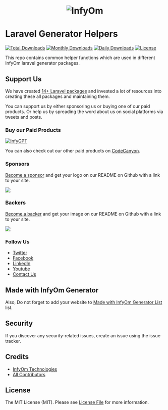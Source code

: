 <h1 align="center"><img src="https://assets.infyom.com/open-source/infyom-logo.png" alt="InfyOm"></h1>

Laravel Generator Helpers
==========================

[![Total Downloads](https://poser.pugx.org/infyomlabs/laravel-generator-helpers)](https://packagist.org/packages/infyomlabs/laravel-generator-helpers)
[![Monthly Downloads](https://poser.pugx.org/infyomlabs/laravel-generator-helpers/d/monthly)](https://packagist.org/packages/infyomlabs/laravel-generator-helpers)
[![Daily Downloads](https://poser.pugx.org/infyomlabs/laravel-generator-helpers/d/daily)](https://packagist.org/packages/infyomlabs/laravel-generator-helpers)
[![License](https://poser.pugx.org/infyomlabs/laravel-generator-helpers/license)](https://packagist.org/packages/infyomlabs/laravel-generator-helpers)

This repo contains common helper functions which are used in different InfyOm laravel generator packages.

## Support Us

We have created [14+ Laravel packages](https://github.com/InfyOmLabs) and invested a lot of resources into creating these all packages and maintaining them.

You can support us by either sponsoring us or buying one of our paid products. Or help us by spreading the word about us on social platforms via tweets and posts.

### Buy our Paid Products

[![InfyGPT](https://assets.infyom.com/open-source/infygpt-inline.png)](https://bit.ly/infy-gpt)

You can also check out our other paid products on [CodeCanyon](https://1.envato.market/BXAnR1).

### Sponsors

[Become a sponsor](https://opencollective.com/infyomlabs#sponsor) and get your logo on our README on Github with a link to your site.

<a href="https://opencollective.com/infyomlabs#sponsor"><img src="https://opencollective.com/infyomlabs/sponsors.svg?width=890"></a>

### Backers

[Become a backer](https://opencollective.com/infyomlabs#backer) and get your image on our README on Github with a link to your site.

<a href="https://opencollective.com/infyomlabs#backer"><img src="https://opencollective.com/infyomlabs/backers.svg?width=890"></a>

### Follow Us

- [Twitter](https://twitter.com/infyom)
- [Facebook](https://www.facebook.com/infyom)
- [LinkedIn](https://in.linkedin.com/company/infyom-technologies)
- [Youtube](https://www.youtube.com/channel/UC8IvwfChD6i7Wp4yZp3tNsQ)
- [Contact Us](https://infyom.com/contact-us)

## Made with InfyOm Generator

Also, Do not forget to add your website to [Made with InfyOm Generator List](https://github.com/InfyOmLabs/laravel-generator/blob/develop/made-with-generator.md) list.

## Security

If you discover any security-related issues, create an issue using the issue tracker.

## Credits

- [InfyOm Technologies](https://github.com/infyomlabs)
- [All Contributors](../../contributors)

## License

The MIT License (MIT). Please see [License File](LICENSE.md) for more information.
